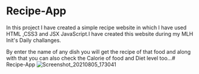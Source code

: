 
# Recipe-App


In this project I have created  a simple recipe website in which I have used HTML ,CSS3 and JSX JavaScript.I have created this website during my MLH Init's Daily challanges.

By enter the name of any dish you will get the recipe of that food and along with that you can also check the Calorie of food and Diet level too...# Recipe-App
![Screenshot_20210805_173041](https://user-images.githubusercontent.com/81081105/128347047-6b208ad5-8c0f-48a3-a6f4-dc44c7e8c937.png)
